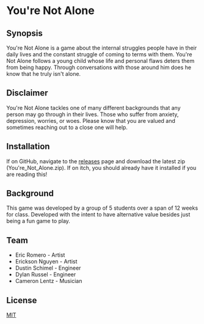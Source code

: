 # You're Not Alone

## Synopsis

You're Not Alone is a game about the internal struggles people have in their daily lives and the constant struggle of coming to terms with them. You're Not Alone follows a young child whose life and personal flaws deters them from being happy. Through conversations with those around him does he know that he truly isn't alone.

## Disclaimer
You're Not Alone tackles one of many different backgrounds that any person may go through in their lives. Those who suffer from anxiety, depression, worries, or woes. Please know that you are valued and sometimes reaching out to a close one will help.

## Installation

If on GitHub, navigate to the [releases](https://github.com/Xerphy/Youre_Not_Alone/releases) page and download the latest zip (You're_Not_Alone.zip). If on itch, you should already have it installed if you are reading this!

## Background

This game was developed by a group of 5 students over a span of 12 weeks for class. Developed with the intent to have alternative value besides just being a fun game to play.

## Team
 - Eric Romero - Artist
 - Erickson Nguyen - Artist
 - Dustin Schimel - Engineer
 - Dylan Russel - Engineer
 - Cameron Lentz - Musician

## License
[MIT](https://choosealicense.com/licenses/mit/)
